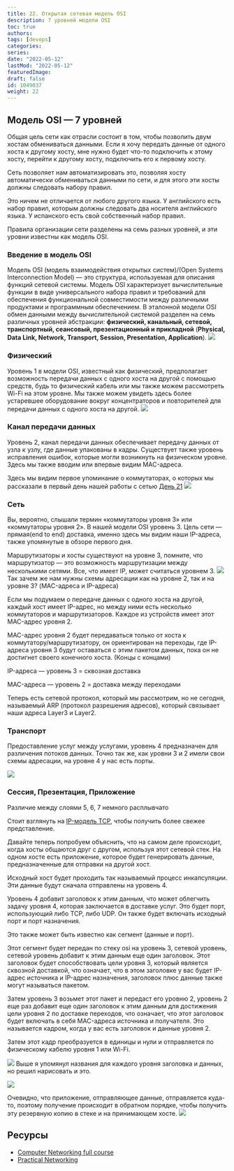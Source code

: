 ```yaml
---
title: 22. Открытая сетевая модель OSI
description: 7 уровней модели OSI 
toc: true
authors:
tags: [devops]
categories:
series: 
date: "2022-05-12"
lastMod: "2022-05-12"
featuredImage:
draft: false
id: 1049037
weight: 22
---
```

## Модель OSI — 7 уровней

Общая цель сети как отрасли состоит в том, чтобы позволить двум хостам обмениваться данными. Если я хочу передать данные от одного хоста к другому хосту, мне нужно будет что-то подключить к этому хосту, перейти к другому хосту, подключить его к первому хосту.

Сеть позволяет нам автоматизировать это, позволяя хосту автоматически обмениваться данными по сети, и для этого эти хосты должны следовать набору правил.

Это ничем не отличается от любого другого языка. У английского есть набор правил, которым должны следовать два носителя английского языка. У испанского есть свой собственный набор правил.

Правила организации сети разделены на семь разных уровней, и эти уровни известны как модель OSI.

### Введение в модель OSI

Модель OSI (модель взаимодействия открытых систем)/(Open Systems Interconnection Model) — это структура, используемая для описания функций сетевой системы. Модель OSI характеризует вычислительные функции в виде универсального набора правил и требований для обеспечения функциональной совместимости между различными продуктами и программным обеспечением. В эталонной модели OSI обмен данными между вычислительной системой разделен на семь различных уровней абстракции: **физический, канальный, сетевой, транспортный, сеансовый, презентационный и прикладной** (**Physical, Data Link, Network, Transport, Session, Presentation, Application**).
![](../images/Day22_Networking1.ru.png?v1)

### Физический

Уровень 1 в модели OSI, известный как физический, предполагает возможность передачи данных с одного хоста на другой с помощью средств, будь то физический кабель или мы также можем рассмотреть Wi-Fi на этом уровне. Мы также можем увидеть здесь более устаревшее оборудование вокруг концентраторов и повторителей для передачи данных с одного хоста на другой.
![](../images/Day22_Networking2.ru.png?v1)

### Канал передачи данных

Уровень 2, канал передачи данных обеспечивает передачу данных от узла к узлу, где данные упакованы в кадры. Существует также уровень исправления ошибок, которые могли возникнуть на физическом уровне. Здесь мы также вводим или впервые видим MAC-адреса.

Здесь мы видим первое упоминание о коммутаторах, о которых мы рассказали в первый день нашей работы с сетью [День 21](../day21)
![](../images/Day22_Networking3.ru.png?v1)

### Сеть

Вы, вероятно, слышали термин «коммутаторы уровня 3» или «коммутаторы уровня 2». В нашей модели OSI уровень 3. Цель сети — прямая(end to end) доставка, именно здесь мы видим наши IP-адреса, также упомянутые в обзоре первого дня.

Маршрутизаторы и хосты существуют на уровне 3, помните, что маршрутизатор — это возможность маршрутизации между несколькими сетями. Все, что имеет IP, может считаться уровнем 3.
![](../images/Day22_Networking4.ru.png?v1)
Так зачем же нам нужны схемы адресации как на уровне 2, так и на уровне 3? (MAC-адреса и IP-адреса)

Если мы подумаем о передаче данных с одного хоста на другой, каждый хост имеет IP-адрес, но между ними есть несколько коммутаторов и маршрутизаторов. Каждое из устройств имеет этот MAC-адрес уровня 2.

MAC-адрес уровня 2 будет передаваться только от хоста к коммутатору/маршрутизатору, он ориентирован на переходы, где IP-адреса уровня 3 будут оставаться с этим пакетом данных, пока он не достигнет своего конечного хоста. (Концы с концами)

IP-адреса — уровень 3 = сквозная доставка

MAC-адреса — уровень 2 = доставка между переходами

Теперь есть сетевой протокол, который мы рассмотрим, но не сегодня, называемый ARP (протокол разрешения адресов), который связывает наши адреса Layer3 и Layer2.

### Транспорт

Предоставление услуг между услугами, уровень 4 предназначен для различения потоков данных. Точно так же, как уровни 3 и 2 имели свои схемы адресации, на уровне 4 у нас есть порты.

![](../images/Day22_Networking5.ru.png?v1)

### Сессия, Презентация, Приложение

Различие между слоями 5, 6, 7 немного расплывчато

Стоит взглянуть на [IP-модель TCP](https://www.geeksforgeeks.org/tcp-ip-model/), чтобы получить более свежее представление.

Давайте теперь попробуем объяснить, что на самом деле происходит, когда хосты общаются друг с другом, используя этот сетевой стек. На одном хосте есть приложение, которое будет генерировать данные, предназначенные для отправки на другой хост.

Исходный хост будет проходить так называемый процесс инкапсуляции. Эти данные будут сначала отправлены на уровень 4.

Уровень 4 добавит заголовок к этим данным, что может облегчить задачу уровня 4, которая заключается в доставке услуг. Это будет порт, использующий либо TCP, либо UDP. Он также будет включать исходный порт и порт назначения.

Это также может быть известно как сегмент (данные и порт).

Этот сегмент будет передан по стеку osi на уровень 3, сетевой уровень, сетевой уровень добавит к этим данным еще один заголовок.
Этот заголовок будет способствовать цели уровня 3, который является сквозной доставкой, что означает, что в этом заголовке у вас будет IP-адрес источника и IP-адрес назначения, заголовок плюс данные также могут называться пакетом.

Затем уровень 3 возьмет этот пакет и передаст его уровню 2, уровень 2 еще раз добавит еще один заголовок к этим данным для достижения цели уровня 2 по доставке переходов, что означает, что этот заголовок будет включать в себя MAC-адреса источника и получателя.
Это называется кадром, когда у вас есть заголовок и данные уровня 2.

Затем этот кадр преобразуется в единицы и нули и отправляется по физическому кабелю уровня 1 или Wi-Fi.

![](../images/Day22_Networking6.ru.png?v1)
Выше я упомянул названия для каждого уровня заголовка и данных, но решил нарисовать и это.

![](../images/Day22_Networking7.ru.png?v1)

Очевидно, что приложение, отправляющее данные, отправляется куда-то, поэтому получение происходит в обратном порядке, чтобы получить эту резервную копию в стеке и на принимающем хосте.
![](../images/Day22_Networking8.ru.png?v1)

## Ресурсы

- [Computer Networking full course](https://www.youtube.com/watch?v=IPvYjXCsTg8)
- [Practical Networking](http://www.practicalnetworking.net/)
